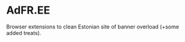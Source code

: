 AdFR.EE
=======

Browser extensions to clean Estonian site of banner overload (+some added treats).

